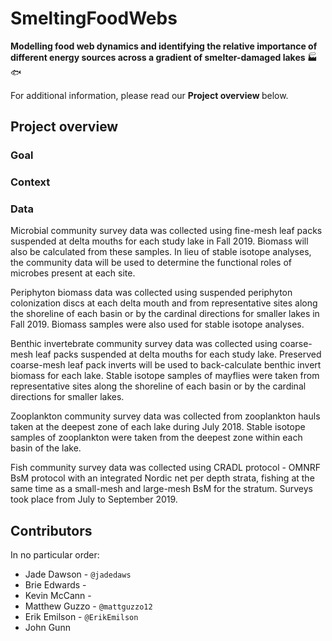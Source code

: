# SmeltingFoodWebs

<b> Modelling food web dynamics and identifying the relative importance of different energy sources across a gradient of smelter-damaged lakes </b> :factory: :fish:

For additional information, please read our <b> Project overview </b> below.

## Project overview

### Goal

### Context



### Data

Microbial community survey data was collected using fine-mesh leaf packs suspended at delta mouths for each study lake in Fall 2019. Biomass will also be calculated from these samples. In lieu of stable isotope analyses, the community data will be used to determine the functional roles of microbes present at each site.

Periphyton biomass data was collected using suspended periphyton colonization discs at each delta mouth and from representative sites along the shoreline of each basin or by the cardinal directions for smaller lakes in Fall 2019. Biomass samples were also used for stable isotope analyses.

Benthic invertebrate community survey data was collected using coarse-mesh leaf packs suspended at delta mouths for each study lake. Preserved coarse-mesh leaf pack inverts will be used to back-calculate benthic invert biomass for each lake. Stable isotope samples of mayflies were taken from representative sites along the shoreline of each basin or by the cardinal directions for smaller lakes.

Zooplankton community survey data was collected from zooplankton hauls taken at the deepest zone of each lake during July 2018. Stable isotope samples of zooplankton were taken from the deepest zone within each basin of the lake.

Fish community survey data was collected using CRADL protocol - OMNRF BsM protocol with an integrated Nordic net per depth strata, fishing at the same time as a small-mesh and large-mesh BsM for the stratum. Surveys took place from July to September 2019.

## Contributors

In no particular order:

- Jade Dawson - `@jadedaws`
- Brie Edwards -
- Kevin McCann -
- Matthew Guzzo - `@mattguzzo12`
- Erik Emilson -  `@ErikEmilson`
- John Gunn
